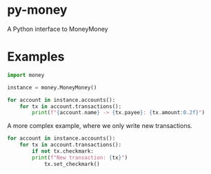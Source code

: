 # py-money

A Python interface to MoneyMoney

# Examples

```py
import money

instance = money.MoneyMoney()

for account in instance.accounts():
    for tx in account.transactions():
        print(f"{account.name} -> {tx.payee}: {tx.amount:0.2f}")
```

A more complex example, where we only write new transactions.

```py
for account in instance.accounts():
    for tx in account.transactions():
        if not tx.checkmark:
	    print(f"New transaction: {tx}")
            tx.set_checkmark()
```
